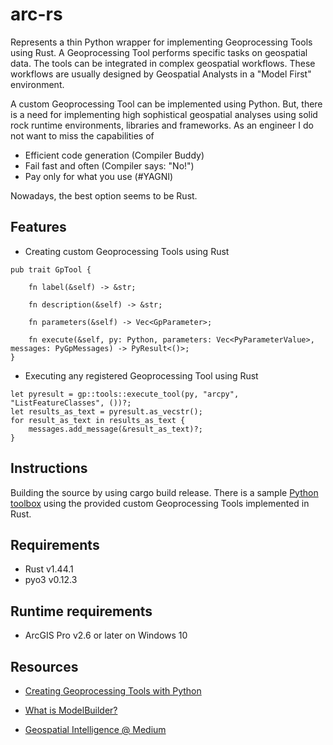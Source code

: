 # arc-rs
Represents a thin Python wrapper for implementing Geoprocessing Tools using Rust. A Geoprocessing Tool performs specific tasks on geospatial data. The tools can be integrated in complex geospatial workflows. These workflows are usually designed by Geospatial Analysts in a "Model First" environment.

A custom Geoprocessing Tool can be implemented using Python. But, there is a need for implementing high sophistical geospatial analyses using solid rock runtime environments, libraries and frameworks. As an engineer I do not want to miss the capabilities of
- Efficient code generation (Compiler Buddy)
- Fail fast and often (Compiler says: "No!")
- Pay only for what you use (#YAGNI)

Nowadays, the best option seems to be Rust.

## Features
- Creating custom Geoprocessing Tools using Rust
```
pub trait GpTool {

    fn label(&self) -> &str;

    fn description(&self) -> &str;

    fn parameters(&self) -> Vec<GpParameter>;

    fn execute(&self, py: Python, parameters: Vec<PyParameterValue>, messages: PyGpMessages) -> PyResult<()>;
}
```
- Executing any registered Geoprocessing Tool using Rust
```
let pyresult = gp::tools::execute_tool(py, "arcpy", "ListFeatureClasses", ())?;
let results_as_text = pyresult.as_vecstr();
for result_as_text in results_as_text {
    messages.add_message(&result_as_text)?;
}
```

## Instructions
Building the source by using cargo build release. There is a sample [Python toolbox](https://github.com/esride-jts/arc-rs/blob/main/deploy/arcintegration.pyt) using the provided custom Geoprocessing Tools implemented in Rust.

## Requirements
- Rust v1.44.1
- pyo3 v0.12.3

## Runtime requirements
- ArcGIS Pro v2.6 or later on Windows 10

## Resources
- [Creating Geoprocessing Tools with Python](https://pro.arcgis.com/en/pro-app/arcpy/geoprocessing_and_python/a-quick-tour-of-creating-tools-in-python.htm)

- [What is ModelBuilder?](https://pro.arcgis.com/en/pro-app/help/analysis/geoprocessing/modelbuilder/what-is-modelbuilder-.htm)

- [Geospatial Intelligence @ Medium](https://medium.com/geospatial-intelligence)